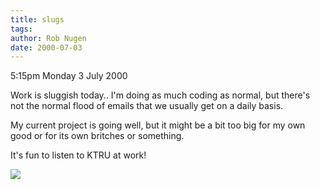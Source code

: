 ```yaml
---
title: slugs
tags: 
author: Rob Nugen
date: 2000-07-03
---
```


<p class=date>5:15pm Monday 3 July 2000</p>

<p>Work is sluggish today..  I'm doing as much coding as normal, but there's not the normal flood of emails that we usually get on a daily basis.

<p>My current project is going well, but it might be a bit too big for my own good or for its own britches or something.

<p>It's fun to listen to KTRU at work!

<p><img src="/images/rob/wL-ROB.gif">

